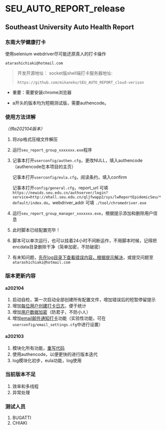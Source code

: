 # SEU_AUTO_REPORT_release
## Southeast University Auto Health Report

### 东南大学健康打卡

使用selenium webdriver尽可能还原真人的打卡操作

`atarashichiaki@hotmail.com`



> 开发开源地址：  socket版shell端打卡服务器地址:
>
> `https://github.com/mikaneko/SEU_AUTO_REPORT_cloud-verison`



- 重要：需要安装chrome浏览器


- a开头的版本均为短期测试版，需要authencode。


### 使用方法详解

*（供a202104版本）*

1. 将zip格式压缩文件解压

2. 运行`seu_report_group_xxxxxxx.exe`程序

3. 记事本打开`userconfig/authen.cfg`，更改NULL，填入authencode（authencode在本项目的主页）

   记事本打开`userconfig/eula.cfg`，阅读条约，填入confirm

   记事本打开`config/general.cfg`，report_url 可填`https://newids.seu.edu.cn/authserver/login?service=http://ehall.seu.edu.cn/qljfwapp2/sys/lwReportEpidemicSeu/*default/index.do`，webdriver_addr 可填 `./tool/chromedriver.exe`

9. 运行`seu_report_group_manager_xxxxxxx.exe`，根据提示添加和删除用户信息

10. 此时脚本已经配置完毕！

11. 脚本可以单次运行，也可以挂着24小时不间断运作，不用脚本时候，记得把encdata目录删除干净（简单加密，不防破密）

9. 有未知问题，<u>先在log目录下查看错误内容，根据提示解决</u>，或提交问题至`atarashichiaki@hotmail.com`

### 版本更新内容

   #### a202104

  1. 启动自检，第一次启动全部创建所有配置文件，增加错误后的短暂停留提示
  2. 增加<u>每位用户创建打卡日志</u>，便于统计
  3. 增加<u>用户数据加密</u>（防君子，不防小人）
  4. 增加<u>email邮件通知打卡</u>功能（实验性功能，可在`userconfig/email_settings.cfg`中进行设置）

   #### a202103

   1. 模块化所有功能，<u>重写代码</u>
   2. 使用authencode，以便更快的进行版本迭代
   3. log模块化初步，eula功能，log使用

### 当前版本不足
1. 效率和多线程
2. 异常处理

### 测试人员
1. BUGATTI
2. CHIAKI